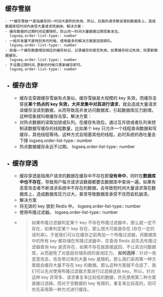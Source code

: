 ## 缓存雪崩
	- **缓存雪崩**是指缓存同一时间大面积的失效，所以，后面的请求都会落到数据库上，造成数据库短时间内承受大量请求而崩掉。解决方案：
	- 缓存数据的过期时间设置随机，防止同一时间大量数据过期现象发生。
	  logseq.order-list-type:: number
	- 一般并发量不是特别多的时候，使用最多的解决方案是加锁排队。
	  logseq.order-list-type:: number
	- 给每一个缓存数据增加相应的缓存标记，记录缓存的是否失效，如果缓存标记失效，则更新数据缓存。
	  logseq.order-list-type:: number
	- 不设置过期时间,更新的时候只更新缓存即可。
	  logseq.order-list-type:: number
- ## 缓存击穿
	- 缓存击穿跟缓存雪崩有点类似，缓存雪崩是大规模的 key 失效，而缓存击穿是**某个热点的 key 失效，大并发集中对其进行请求**，就会造成大量请求读缓存没读到数据，从而导致高并发访问数据库，引起数据库压力剧增。这种现象就叫做缓存击穿。解决方案：
	- 对热点数据的读取加锁或队列。在缓存失效后，通过互斥锁或者队列来控制读数据写缓存的线程数量，比如某个 key 只允许一个线程查询数据和写缓存，其他线程等待。这种方式会阻塞其他的线程，此时系统的吞吐量会下降
	  logseq.order-list-type:: number
	- 热点数据缓存永远不过期。
	  logseq.order-list-type:: number
- ## 缓存穿透
	- 缓存穿透是指用户请求的数据在缓存中不存在即**没有命中**，同时在**数据库中也不存在**，导致用户每次请求该数据都要去数据库中查询一遍。如果有恶意攻击者不断请求系统中不存在的数据，会导致短时间大量请求落在数据库上，造成数据库压力过大，甚至导致数据库承受不住而宕机崩溃。
	- 解决方案
	- 将无效的 key 放到 Redis 中。
	  logseq.order-list-type:: number
	- 使用布隆过滤器。
	  logseq.order-list-type:: number
	- > 如果布隆过滤器判定某个 key 不存在布隆过滤器中，那么就一定不存在，如果判定某个 key 存在，那么很大可能是存在 (存在一定的误判率)。于是我们可以在缓存之前再加一个布隆过滤器，将数据库中的所有 key 都存储在布隆过滤器中，在查询 Redis 前先去布隆过滤器查询 key 是否存在，如果不存在就直接返回，不让其访问数据库，从而避免了对底层存储系统的查询压力。
	  **如何选择**：针对一些恶意攻击，攻击带过来的大量 key 是随机，那么我们采用第一种方案就会缓存大量不存在 key 的数据。那么这种方案就不合适了，我们可以先对使用布隆过滤器方案进行过滤掉这些 key。所以，针对这种 key 异常多、请求重复率比较低的数据，优先使用第二种方案直接过滤掉。而对于空数据的 key 有限的，重复率比较高的，则可优先采用第一种方式进行缓存。
